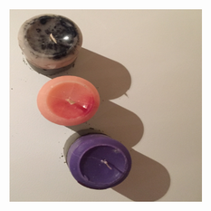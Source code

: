 <div class="row">
							<article class="col-6 col-12-xsmall work-item">
								<img src="images/11.jpg" alt="", width=340, height=340 /></a>

